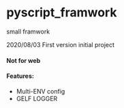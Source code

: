 # pyscript_framwork
small framwork

2020/08/03 First version initial project
#### Not for web 
#### Features:
- Multi-ENV config
- GELF LOGGER
    

